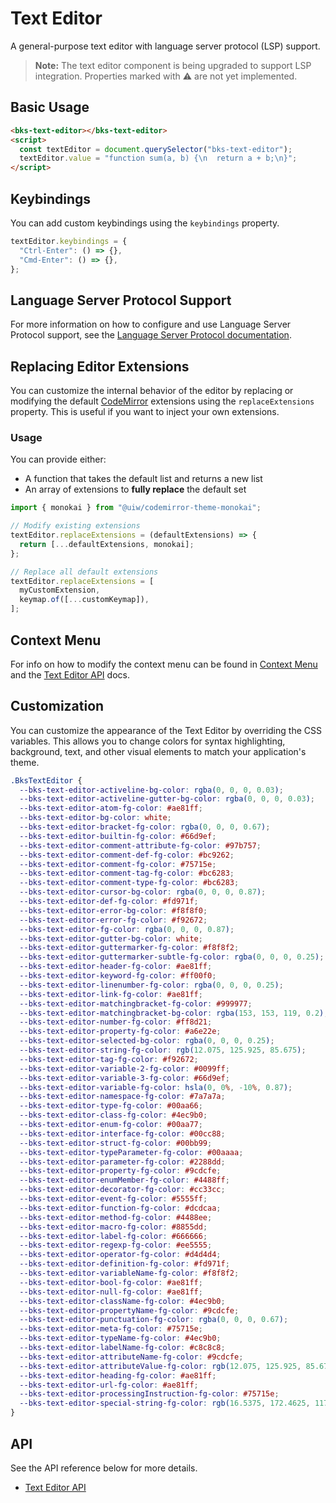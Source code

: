 # Text Editor

A general-purpose text editor with language server protocol (LSP) support.

> **Note:** The text editor component is being upgraded to support LSP integration. Properties marked with ⚠️ are not yet implemented.

## Basic Usage

```html
<bks-text-editor></bks-text-editor>
<script>
  const textEditor = document.querySelector("bks-text-editor");
  textEditor.value = "function sum(a, b) {\n  return a + b;\n}";
</script>
```

## Keybindings

You can add custom keybindings using the `keybindings` property.

```js
textEditor.keybindings = {
  "Ctrl-Enter": () => {},
  "Cmd-Enter": () => {},
};
```

## Language Server Protocol Support

For more information on how to configure and use Language Server Protocol support, see the [Language Server Protocol documentation](./language-server-protocol.md).

## Replacing Editor Extensions

You can customize the internal behavior of the editor by replacing or modifying the default [CodeMirror](https://codemirror.net/) extensions using the `replaceExtensions` property. This is useful if you want to inject your own extensions.

### Usage

You can provide either:

- A function that takes the default list and returns a new list
- An array of extensions to **fully replace** the default set

```js
import { monokai } from "@uiw/codemirror-theme-monokai";

// Modify existing extensions
textEditor.replaceExtensions = (defaultExtensions) => {
  return [...defaultExtensions, monokai];
};

// Replace all default extensions
textEditor.replaceExtensions = [
  myCustomExtension,
  keymap.of([...customKeymap]),
];
```

## Context Menu

For info on how to modify the context menu can be found in
[Context Menu][context-menu] and the [Text Editor API][text-editor-api] docs.

## Customization

You can customize the appearance of the Text Editor by overriding the CSS variables. This allows you to change colors for syntax highlighting, background, text, and other visual elements to match your application's theme.

```css
.BksTextEditor {
  --bks-text-editor-activeline-bg-color: rgba(0, 0, 0, 0.03);
  --bks-text-editor-activeline-gutter-bg-color: rgba(0, 0, 0, 0.03);
  --bks-text-editor-atom-fg-color: #ae81ff;
  --bks-text-editor-bg-color: white;
  --bks-text-editor-bracket-fg-color: rgba(0, 0, 0, 0.67);
  --bks-text-editor-builtin-fg-color: #66d9ef;
  --bks-text-editor-comment-attribute-fg-color: #97b757;
  --bks-text-editor-comment-def-fg-color: #bc9262;
  --bks-text-editor-comment-fg-color: #75715e;
  --bks-text-editor-comment-tag-fg-color: #bc6283;
  --bks-text-editor-comment-type-fg-color: #bc6283;
  --bks-text-editor-cursor-bg-color: rgba(0, 0, 0, 0.87);
  --bks-text-editor-def-fg-color: #fd971f;
  --bks-text-editor-error-bg-color: #f8f8f0;
  --bks-text-editor-error-fg-color: #f92672;
  --bks-text-editor-fg-color: rgba(0, 0, 0, 0.87);
  --bks-text-editor-gutter-bg-color: white;
  --bks-text-editor-guttermarker-fg-color: #f8f8f2;
  --bks-text-editor-guttermarker-subtle-fg-color: rgba(0, 0, 0, 0.25);
  --bks-text-editor-header-fg-color: #ae81ff;
  --bks-text-editor-keyword-fg-color: #ff00f0;
  --bks-text-editor-linenumber-fg-color: rgba(0, 0, 0, 0.25);
  --bks-text-editor-link-fg-color: #ae81ff;
  --bks-text-editor-matchingbracket-fg-color: #999977;
  --bks-text-editor-matchingbracket-bg-color: rgba(153, 153, 119, 0.2);
  --bks-text-editor-number-fg-color: #ff8d21;
  --bks-text-editor-property-fg-color: #a6e22e;
  --bks-text-editor-selected-bg-color: rgba(0, 0, 0, 0.25);
  --bks-text-editor-string-fg-color: rgb(12.075, 125.925, 85.675);
  --bks-text-editor-tag-fg-color: #f92672;
  --bks-text-editor-variable-2-fg-color: #0099ff;
  --bks-text-editor-variable-3-fg-color: #66d9ef;
  --bks-text-editor-variable-fg-color: hsla(0, 0%, -10%, 0.87);
  --bks-text-editor-namespace-fg-color: #7a7a7a;
  --bks-text-editor-type-fg-color: #00aa66;
  --bks-text-editor-class-fg-color: #4ec9b0;
  --bks-text-editor-enum-fg-color: #00aa77;
  --bks-text-editor-interface-fg-color: #00cc88;
  --bks-text-editor-struct-fg-color: #00bb99;
  --bks-text-editor-typeParameter-fg-color: #00aaaa;
  --bks-text-editor-parameter-fg-color: #2288dd;
  --bks-text-editor-property-fg-color: #9cdcfe;
  --bks-text-editor-enumMember-fg-color: #4488ff;
  --bks-text-editor-decorator-fg-color: #cc33cc;
  --bks-text-editor-event-fg-color: #5555ff;
  --bks-text-editor-function-fg-color: #dcdcaa;
  --bks-text-editor-method-fg-color: #4488ee;
  --bks-text-editor-macro-fg-color: #8855dd;
  --bks-text-editor-label-fg-color: #666666;
  --bks-text-editor-regexp-fg-color: #ee5555;
  --bks-text-editor-operator-fg-color: #d4d4d4;
  --bks-text-editor-definition-fg-color: #fd971f;
  --bks-text-editor-variableName-fg-color: #f8f8f2;
  --bks-text-editor-bool-fg-color: #ae81ff;
  --bks-text-editor-null-fg-color: #ae81ff;
  --bks-text-editor-className-fg-color: #4ec9b0;
  --bks-text-editor-propertyName-fg-color: #9cdcfe;
  --bks-text-editor-punctuation-fg-color: rgba(0, 0, 0, 0.67);
  --bks-text-editor-meta-fg-color: #75715e;
  --bks-text-editor-typeName-fg-color: #4ec9b0;
  --bks-text-editor-labelName-fg-color: #c8c8c8;
  --bks-text-editor-attributeName-fg-color: #9cdcfe;
  --bks-text-editor-attributeValue-fg-color: rgb(12.075, 125.925, 85.675);
  --bks-text-editor-heading-fg-color: #ae81ff;
  --bks-text-editor-url-fg-color: #ae81ff;
  --bks-text-editor-processingInstruction-fg-color: #75715e;
  --bks-text-editor-special-string-fg-color: rgb(16.5375, 172.4625, 117.3375);
}
```

## API

See the API reference below for more details.

- [Text Editor API][text-editor-api]

[text-editor-api]: ./api/text-editor.md
[context-menu]: ./context-menu.md

